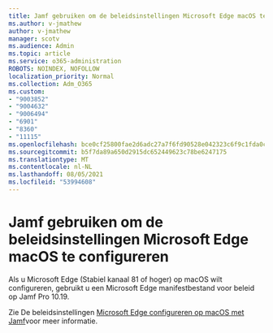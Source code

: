 ```yaml
---
title: Jamf gebruiken om de beleidsinstellingen Microsoft Edge macOS te configureren
ms.author: v-jmathew
author: v-jmathew
manager: scotv
ms.audience: Admin
ms.topic: article
ms.service: o365-administration
ROBOTS: NOINDEX, NOFOLLOW
localization_priority: Normal
ms.collection: Adm_O365
ms.custom:
- "9003852"
- "9004632"
- "9006494"
- "6901"
- "8360"
- "11115"
ms.openlocfilehash: bce0cf25800fae2d6adc27a7f6fd90528e042323c6f9c1fda0c4fb6f139d46b9
ms.sourcegitcommit: b5f7da89a650d2915dc652449623c78be6247175
ms.translationtype: MT
ms.contentlocale: nl-NL
ms.lasthandoff: 08/05/2021
ms.locfileid: "53994608"
---
```

# <a name="use-jamf-to-configure-microsoft-edge-policy-settings-on-macos"></a>Jamf gebruiken om de beleidsinstellingen Microsoft Edge macOS te configureren

Als u Microsoft Edge (Stabiel kanaal 81 of hoger) op macOS wilt configureren, gebruikt u een Microsoft Edge manifestbestand voor beleid op Jamf Pro 10.19.

Zie De beleidsinstellingen [Microsoft Edge configureren op macOS met Jamf](https://go.microsoft.com/fwlink/?linkid=2134761)voor meer informatie.
